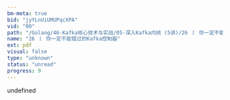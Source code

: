 ```yaml
---
bm-meta: true
bid: "jyYLnUiUMUPqcXPA"
vid: "00"
path: "/Golang/46-Kafka核心技术与实战/05-深入Kafka内核 (5讲)/26 丨 你一定不能错过的Kafka控制器.pdf"
name: "26 丨 你一定不能错过的Kafka控制器"
ext: pdf
visual: false
type: "unknown"
status: "unread"
progress: 9
---
```

undefined